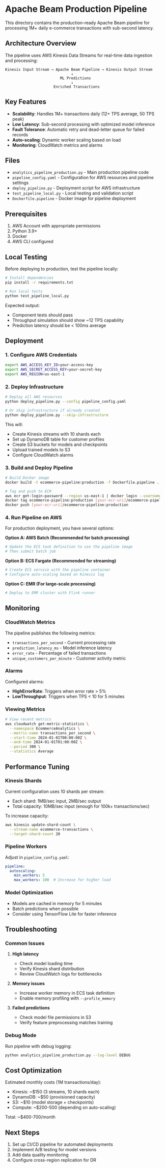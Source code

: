 # Apache Beam Production Pipeline

This directory contains the production-ready Apache Beam pipeline for processing 1M+ daily e-commerce transactions with sub-second latency.

## Architecture Overview

The pipeline uses AWS Kinesis Data Streams for real-time data ingestion and processing:

```
Kinesis Input Stream → Apache Beam Pipeline → Kinesis Output Stream
                              ↓
                         ML Predictions
                              ↓
                      Enriched Transactions
```

## Key Features

- **Scalability**: Handles 1M+ transactions daily (12+ TPS average, 50 TPS peak)
- **Low Latency**: Sub-second processing with optimized model inference
- **Fault Tolerance**: Automatic retry and dead-letter queue for failed records
- **Auto-scaling**: Dynamic worker scaling based on load
- **Monitoring**: CloudWatch metrics and alarms

## Files

- `analytics_pipeline_production.py` - Main production pipeline code
- `pipeline_config.yaml` - Configuration for AWS resources and pipeline settings
- `deploy_pipeline.py` - Deployment script for AWS infrastructure
- `test_pipeline_local.py` - Local testing and validation script
- `Dockerfile.pipeline` - Docker image for pipeline deployment

## Prerequisites

1. AWS Account with appropriate permissions
2. Python 3.9+
3. Docker
4. AWS CLI configured

## Local Testing

Before deploying to production, test the pipeline locally:

```bash
# Install dependencies
pip install -r requirements.txt

# Run local tests
python test_pipeline_local.py
```

Expected output:
- Component tests should pass
- Throughput simulation should show ~12 TPS capability
- Prediction latency should be < 100ms average

## Deployment

### 1. Configure AWS Credentials

```bash
export AWS_ACCESS_KEY_ID=your-access-key
export AWS_SECRET_ACCESS_KEY=your-secret-key
export AWS_REGION=us-east-1
```

### 2. Deploy Infrastructure

```bash
# Deploy all AWS resources
python deploy_pipeline.py --config pipeline_config.yaml

# Or skip infrastructure if already created
python deploy_pipeline.py --skip-infrastructure
```

This will:
- Create Kinesis streams with 10 shards each
- Set up DynamoDB table for customer profiles
- Create S3 buckets for models and checkpoints
- Upload trained models to S3
- Configure CloudWatch alarms

### 3. Build and Deploy Pipeline

```bash
# Build Docker image
docker build -t ecommerce-pipeline:production -f Dockerfile.pipeline .

# Tag and push to ECR
aws ecr get-login-password --region us-east-1 | docker login --username AWS --password-stdin [your-ecr-uri]
docker tag ecommerce-pipeline:production [your-ecr-uri]/ecommerce-pipeline:production
docker push [your-ecr-uri]/ecommerce-pipeline:production
```

### 4. Run Pipeline on AWS

For production deployment, you have several options:

**Option A: AWS Batch (Recommended for batch processing)**
```bash
# Update the ECS task definition to use the pipeline image
# Then submit batch job
```

**Option B: ECS Fargate (Recommended for streaming)**
```bash
# Create ECS service with the pipeline container
# Configure auto-scaling based on Kinesis lag
```

**Option C: EMR (For large-scale processing)**
```bash
# Deploy to EMR cluster with Flink runner
```

## Monitoring

### CloudWatch Metrics

The pipeline publishes the following metrics:
- `transactions_per_second` - Current processing rate
- `prediction_latency_ms` - Model inference latency
- `error_rate` - Percentage of failed transactions
- `unique_customers_per_minute` - Customer activity metric

### Alarms

Configured alarms:
- **HighErrorRate**: Triggers when error rate > 5%
- **LowThroughput**: Triggers when TPS < 10 for 5 minutes

### Viewing Metrics

```bash
# View recent metrics
aws cloudwatch get-metric-statistics \
  --namespace EcommerceAnalytics \
  --metric-name transactions_per_second \
  --start-time 2024-01-01T00:00:00Z \
  --end-time 2024-01-01T01:00:00Z \
  --period 300 \
  --statistics Average
```

## Performance Tuning

### Kinesis Shards

Current configuration uses 10 shards per stream:
- Each shard: 1MB/sec input, 2MB/sec output
- Total capacity: 10MB/sec input (enough for 100k+ transactions/sec)

To increase capacity:
```bash
aws kinesis update-shard-count \
  --stream-name ecommerce-transactions \
  --target-shard-count 20
```

### Pipeline Workers

Adjust in `pipeline_config.yaml`:
```yaml
pipeline:
  autoscaling:
    min_workers: 5
    max_workers: 100  # Increase for higher load
```

### Model Optimization

- Models are cached in memory for 5 minutes
- Batch predictions when possible
- Consider using TensorFlow Lite for faster inference

## Troubleshooting

### Common Issues

1. **High latency**
   - Check model loading time
   - Verify Kinesis shard distribution
   - Review CloudWatch logs for bottlenecks

2. **Memory issues**
   - Increase worker memory in ECS task definition
   - Enable memory profiling with `--profile_memory`

3. **Failed predictions**
   - Check model file permissions in S3
   - Verify feature preprocessing matches training

### Debug Mode

Run pipeline with debug logging:
```bash
python analytics_pipeline_production.py --log-level DEBUG
```

## Cost Optimization

Estimated monthly costs (1M transactions/day):
- Kinesis: ~$150 (3 streams, 10 shards each)
- DynamoDB: ~$50 (provisioned capacity)
- S3: ~$10 (model storage + checkpoints)
- Compute: ~$200-500 (depending on auto-scaling)

Total: ~$400-700/month

## Next Steps

1. Set up CI/CD pipeline for automated deployments
2. Implement A/B testing for model versions
3. Add data quality monitoring
4. Configure cross-region replication for DR